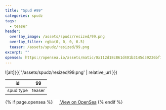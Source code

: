 ```yaml
---
title: "Spud #99"
categories: spudz
tags:
  - teaser
header:
  overlay_image: /assets/spudz/resized/99.png
  overlay_filter: rgba(0, 0, 0, 0.5)
  teaser: /assets/spudz/resized/99.png
excerpt: ""
opensea: https://opensea.io/assets/matic/0x112d18c861d401b3145d39236bf149f01e18beed/99
---
```

![alt]({{ '/assets/spudz/resized/99.png' | relative_url }})

| id | 99 |
|-|-|
| spud type | teaser |

{% if page.opensea %}
<a href="{{page.opensea}}" class="btn btn--info" onclick="window.open(this.href, '_blank'); return false;"><img src="/assets/images/opensea.svg" width="16px"><span>  View on OpenSea</span></a>
{% endif %}
